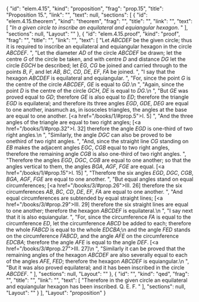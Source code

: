 {
  "id": "elem.4.15",
  "kind": "proposition",
  "frag": "prop.15",
  "title": "Proposition 15.",
  "link": "",
  "text": null,
  "sections": [
    {
      "id": "elem.4.15.theorem",
      "kind": "theorem",
      "frag": "",
      "title": "",
      "link": "",
      "text": [
        "<var>In a given circle to inscribe an equilateral and equiangular hexagon</var>. "
      ],
      "sections": null,
      "Layout": ""
    },
    {
      "id": "elem.4.15.proof",
      "kind": "proof",
      "frag": "",
      "title": "",
      "link": "",
      "text": [
        "Let <var>ABCDEF</var> be the given circle; thus it is required to inscribe an equilateral and equiangular hexagon in the circle <var>ABCDEF</var>. ",
        "Let the diameter <var>AD</var> of the circle <var>ABCDEF</var> be drawn; let the centre <var>G</var> of the circle be taken, and with centre <var>D</var> and distance <var>DG</var> let the circle <var>EGCH</var> be described;  let <var>EG</var>, <var>CG</var> be joined and carried through to the points <var>B</var>, <var>F</var>, and let <var>AB</var>, <var>BC</var>, <var>CD</var>, <var>DE</var>, <var>EF</var>, <var>FA</var> be joined. ",
        "I say that the hexagon <var>ABCDEF</var> is equilateral and equiangular. ",
        "For, since the point <var>G</var> is the centre of the circle <var>ABCDEF</var>, <var>GE</var> is equal to <var>GD</var>.\n       ",
        "Again, since the point <var>D</var> is the centre of the circle <var>GCH</var>, <var>DE</var> is equal to <var>DG</var>.\n      ",
        "But <var>GE</var> was proved equal to <var>GD</var>; therefore <var>GE</var> is also equal to <var>ED</var>; therefore the triangle <var>EGD</var> is equilateral; and therefore its three angles <var>EGD</var>, <var>GDE</var>, <var>DEG</var> are equal to one another, inasmuch as, in isosceles triangles, the angles at the base are equal to one another. [<a href=\"/books/1/#prop.5\">I. 5</a>] ",
        "And the three angles of the triangle are equal to two right angles; [<a href=\"/books/1/#prop.32\">I. 32</a>] therefore the angle <var>EGD</var> is one-third of two right angles.\n      ",
        "Similarly, the angle <var>DGC</var> can also be proved to be onethird of two right angles. ",
        "And, since the straight line <var>CG</var> standing on <var>EB</var> makes the adjacent angles <var>EGC</var>, <var>CGB</var> equal to two right angles, therefore the remaining angle <var>CGB</var> is also one-third of two right angles. ",
        "Therefore the angles <var>EGD</var>, <var>DGC</var>, <var>CGB</var> are equal to one another; so that the angles vertical to them, the angles <var>BGA</var>, <var>AGF</var>, <var>FGE</var> are equal. [<a href=\"/books/1/#prop.15\">I. 15</a>] ",
        "Therefore the six angles <var>EGD</var>, <var>DGC</var>, <var>CGB</var>, <var>BGA</var>, <var>AGF</var>, <var>FGE</var> are equal to one another. ",
        "But equal angles stand on equal circumferences; [<a href=\"/books/3/#prop.26\">III. 26</a>] therefore the six circumferences <var>AB</var>, <var>BC</var>, <var>CD</var>, <var>DE</var>, <var>EF</var>, <var>FA</var> are equal to one another. ",
        "And equal circumferences are subtended by equal straight lines; [<a href=\"/books/3/#prop.29\">III. 29</a>] therefore the six straight lines are equal to one another; therefore the hexagon <var>ABCDEF</var> is equilateral.\n      ",
        "I say next that it is also equiangular. ",
        "For, since the circumference <var>FA</var> is equal to the circumference <var>ED</var>, let the circumference <var>ABCD</var> be added to each; therefore the whole <var>FABCD</var> is equal to the whole <var>EDCBA</var>;\n       and the angle <var>FED</var> stands on the circumference <var>FABCD</var>, and the angle <var>AFE</var> on the circumference <var>EDCBA</var>; therefore the angle <var>AFE</var> is equal to the angle <var>DEF</var>. [<a href=\"/books/3/#prop.27\">III. 27</a>]\n      ",
        "Similarly it can be proved that the remaining angles of the hexagon <var>ABCDEF</var> are also severally equal to each of the angles <var>AFE</var>, <var>FED</var>; therefore the hexagon <var>ABCDEF</var> is equiangular.\n      ",
        "But it was also proved equilateral; and it has been inscribed in the circle <var>ABCDEF</var>. "
      ],
      "sections": null,
      "Layout": ""
    },
    {
      "id": "",
      "kind": "qed",
      "frag": "",
      "title": "",
      "link": "",
      "text": [
        "Therefore in the given circle an equilateral and equiangular hexagon has been inscribed. Q. E. F. "
      ],
      "sections": null,
      "Layout": ""
    }
  ],
  "Layout": "proposition"
}
